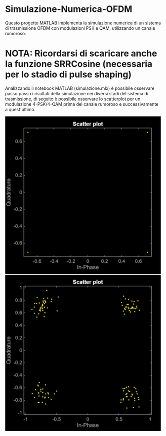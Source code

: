 # Simulazione-Numerica-OFDM
Questo progetto MATLAB implementa la simulazione numerica di un sistema di trasmissione OFDM con modulazioni PSK e QAM, utilizzando un canale rumoroso.

# NOTA: Ricordarsi di scaricare anche la funzione SRRCosine (necessaria per lo stadio di pulse shaping)

Analizzando il notebook MATLAB (simulazione.mlx) è possibile osservare passo passo i risultati della simulazione nei diversi stadi del sistema di trasmissione,
di seguito è possibile osservare lo scatterplot per un modulazione 4-PSK/4-QAM prima del canale rumoroso e successivamente a quest'ultimo.

<img src="scatterplot_prenoise.png" alt="scatterplot_prenoise" width="600">
<img src="scatterplot_postnoise.png" alt="scatterplot_postnoise" width="600">

